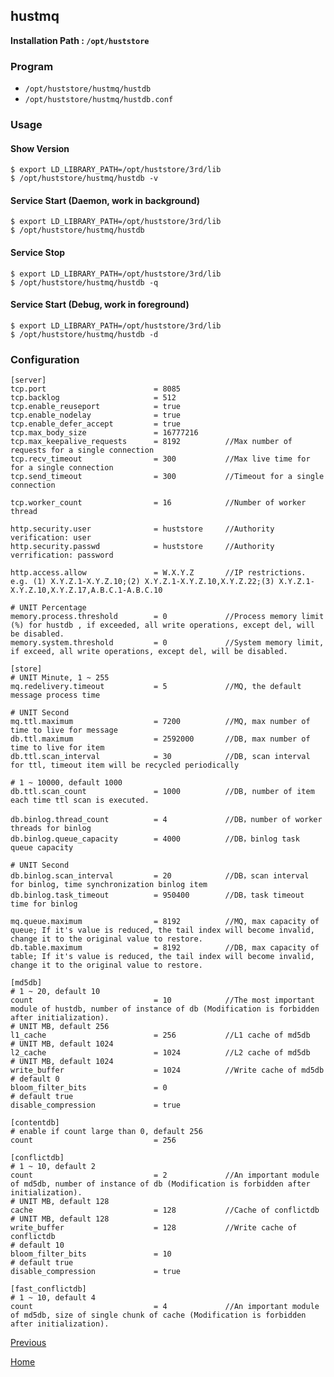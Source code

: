 hustmq
--

**Installation Path : `/opt/huststore`**

### Program ###

* `/opt/huststore/hustmq/hustdb`
* `/opt/huststore/hustmq/hustdb.conf`

### Usage ###

#### Show Version ####

    $ export LD_LIBRARY_PATH=/opt/huststore/3rd/lib
    $ /opt/huststore/hustmq/hustdb -v

#### Service Start (Daemon, work in background) ####

    $ export LD_LIBRARY_PATH=/opt/huststore/3rd/lib
    $ /opt/huststore/hustmq/hustdb

#### Service Stop ####

    $ export LD_LIBRARY_PATH=/opt/huststore/3rd/lib
    $ /opt/huststore/hustmq/hustdb -q

#### Service Start (Debug, work in foreground) ####

    $ export LD_LIBRARY_PATH=/opt/huststore/3rd/lib
    $ /opt/huststore/hustmq/hustdb -d

### Configuration ###

    [server]
    tcp.port                        = 8085
    tcp.backlog                     = 512
    tcp.enable_reuseport            = true
    tcp.enable_nodelay              = true
    tcp.enable_defer_accept         = true
    tcp.max_body_size               = 16777216
    tcp.max_keepalive_requests      = 8192          //Max number of requests for a single connection 
    tcp.recv_timeout                = 300           //Max live time for for a single connection
    tcp.send_timeout                = 300           //Timeout for a single connection

    tcp.worker_count                = 16            //Number of worker thread

    http.security.user              = huststore     //Authority verification: user
    http.security.passwd            = huststore     //Authority verrification: password

    http.access.allow               = W.X.Y.Z       //IP restrictions. e.g. (1) X.Y.Z.1-X.Y.Z.10;(2) X.Y.Z.1-X.Y.Z.10,X.Y.Z.22;(3) X.Y.Z.1-X.Y.Z.10,X.Y.Z.17,A.B.C.1-A.B.C.10

    # UNIT Percentage
    memory.process.threshold        = 0             //Process memory limit (%) for hustdb , if exceeded, all write operations, except del, will be disabled.
    memory.system.threshold         = 0             //System memory limit, if exceed, all write operations, except del, will be disabled.

    [store]
    # UNIT Minute, 1 ~ 255
    mq.redelivery.timeout           = 5             //MQ, the default message process time 

    # UNIT Second
    mq.ttl.maximum                  = 7200          //MQ, max number of time to live for message
    db.ttl.maximum                  = 2592000       //DB, max number of time to live for item
    db.ttl.scan_interval            = 30            //DB, scan interval for ttl, timeout item will be recycled periodically

    # 1 ~ 10000, default 1000
    db.ttl.scan_count               = 1000          //DB, number of item each time ttl scan is executed.

    db.binlog.thread_count          = 4             //DB，number of worker threads for binlog
    db.binlog.queue_capacity        = 4000          //DB，binlog task queue capacity

    # UNIT Second
    db.binlog.scan_interval         = 20            //DB，scan interval for binlog, time synchronization binlog item
    db.binlog.task_timeout          = 950400        //DB，task timeout time for binlog

    mq.queue.maximum                = 8192          //MQ, max capacity of queue; If it's value is reduced, the tail index will become invalid, change it to the original value to restore.
    db.table.maximum                = 8192          //DB, max capacity of table; If it's value is reduced, the tail index will become invalid, change it to the original value to restore.

    [md5db]
    # 1 ~ 20, default 10
    count                           = 10            //The most important module of hustdb, number of instance of db (Modification is forbidden after initialization).
    # UNIT MB, default 256
    l1_cache                        = 256           //L1 cache of md5db
    # UNIT MB, default 1024
    l2_cache                        = 1024          //L2 cache of md5db
    # UNIT MB, default 1024
    write_buffer                    = 1024          //Write cache of md5db
    # default 0
    bloom_filter_bits               = 0
    # default true
    disable_compression             = true

    [contentdb]
    # enable if count large than 0, default 256
    count                           = 256

    [conflictdb]
    # 1 ~ 10, default 2
    count                           = 2             //An important module of md5db, number of instance of db (Modification is forbidden after initialization).
    # UNIT MB, default 128
    cache                           = 128           //Cache of conflictdb
    # UNIT MB, default 128
    write_buffer                    = 128           //Write cache of conflictdb
    # default 10
    bloom_filter_bits               = 10
    # default true
    disable_compression             = true

    [fast_conflictdb]
    # 1 ~ 10, default 4
    count                           = 4             //An important module of md5db, size of single chunk of cache (Modification is forbidden after initialization).

[Previous](../index.md)

[Home](../../index.md)